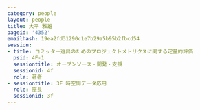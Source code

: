 ```yaml
---
category: people
layout: people
title: 大平 雅雄
pageid: '4352'
emailhash: 19ea2fd31290c1e7b29a5b95b2fbcd54
session:
- title: コミッター選出のためのプロジェクトメトリクスに関する定量的評価
  psid: 4F-1
  sessiontitle: オープンソース・開発・支援
  sessionid: 4f
  role: 著者
- sessiontitle: 3F 時空間データ応用
  role: 座長
  sessionid: 3f
---
```

